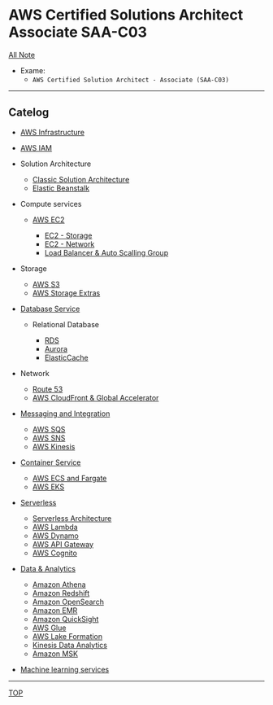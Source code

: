 # AWS Certified Solutions Architect Associate SAA-C03

[All Note](../../index.md)

- Exame:
  - `AWS Certified Solution Architect - Associate (SAA-C03)`

---

## Catelog

- [AWS Infrastructure](./infrastructure/infrastructure.md)
- [AWS IAM](./iam/iam.md)

- Solution Architecture

  - [Classic Solution Architecture](./solution_architecture/classic_solution_architecture.md)
  - [Elastic Beanstalk](./solution_architecture/beanstalk.md)

- Compute services

  - [AWS EC2](./ec2/ec2.md)

    - [EC2 - Storage](./ec2/ec2_storage.md)
    - [EC2 - Network](./ec2/ec2_network.md)
    - [Load Balancer & Auto Scalling Group](./ec2/availability_scalability.md)

- Storage

  - [AWS S3](./s3/s3.md)
  - [AWS Storage Extras](./storage/extras.md)

- [Database Service](./db_service/db_service.md)

  - Relational Database

    - [RDS](./rds/rds.md)
    - [Aurora](./rds_aurora/aurora.md)
    - [ElasticCache](./elasticcache/elasticcache.md)

- Network

  - [Route 53](./route53/route53.md)
  - [AWS CloudFront & Global Accelerator](./cloudfront/cloudfront.md)

- [Messaging and Integration](./decouple/messaging.md)

  - [AWS SQS](./decouple/sqs.md)
  - [AWS SNS](./decouple/sns.md)
  - [AWS Kinesis](./decouple/kinesis.md)

- [Container Service](./container/container.md)

  - [AWS ECS and Fargate](./container/ecs.md)
  - [AWS EKS](./container/eks.md)

- [Serverless](./serverless/serverless.md)

  - [Serverless Architecture](./serverless/architecture.md)
  - [AWS Lambda](./lambda/lambda.md)
  - [AWS Dynamo](./dynamo/dynamo.md)
  - [AWS API Gateway](./gateway/gateway.md)
  - [AWS Cognito](./cognito/cognito.md)

- [Data & Analytics](./data_analytics/data_analytics.md)

  - [Amazon Athena](./athena/athena.md)
  - [Amazon Redshift](./redshift/redshift.md)
  - [Amazon OpenSearch](./opensearch/opensearch.md)
  - [Amazon EMR](./emr/emr.md)
  - [Amazon QuickSight](./quicksight/quicksight.md)
  - [AWS Glue](./glue/glue.md)
  - [AWS Lake Formation](./lake_formation/lake_formation.md)
  - [Kinesis Data Analytics](./kinesis_analytics/kinesis_analytics.md)
  - [Amazon MSK](./msk/msk.md)

- [Machine learning services](./ml/ml.md)

---

[TOP](#aws-certified-solutions-architect-associate-saa-c03)
